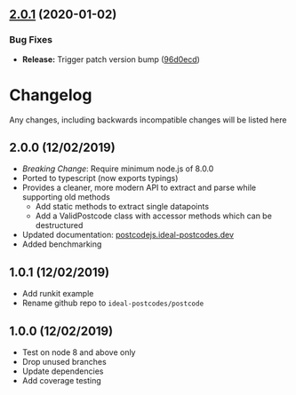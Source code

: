 ## [2.0.1](https://github.com/ideal-postcodes/postcode/compare/2.0.0...2.0.1) (2020-01-02)


### Bug Fixes

* **Release:** Trigger patch version bump ([96d0ecd](https://github.com/ideal-postcodes/postcode/commit/96d0ecdfdd996b9672092275e449d91ab515101c))

# Changelog

Any changes, including backwards incompatible changes will be listed here

## 2.0.0 (12/02/2019)

- *Breaking Change*: Require minimum node.js of 8.0.0
- Ported to typescript (now exports typings)
- Provides a cleaner, more modern API to extract and parse while supporting old methods
  - Add static methods to extract single datapoints
  - Add a ValidPostcode class with accessor methods which can be destructured
- Updated documentation: [postcodejs.ideal-postcodes.dev](https://postcodejs.ideal-postcodes.dev)
- Added benchmarking

## 1.0.1 (12/02/2019)

- Add runkit example
- Rename github repo to `ideal-postcodes/postcode`

## 1.0.0 (12/02/2019)

- Test on node 8 and above only
- Drop unused branches
- Update dependencies
- Add coverage testing
